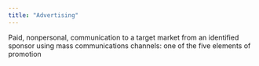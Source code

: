 ```yaml
---
title: "Advertising"
---
```

Paid, nonpersonal, communication to a target market from an identified sponsor using mass communications channels: one of the five elements of promotion

